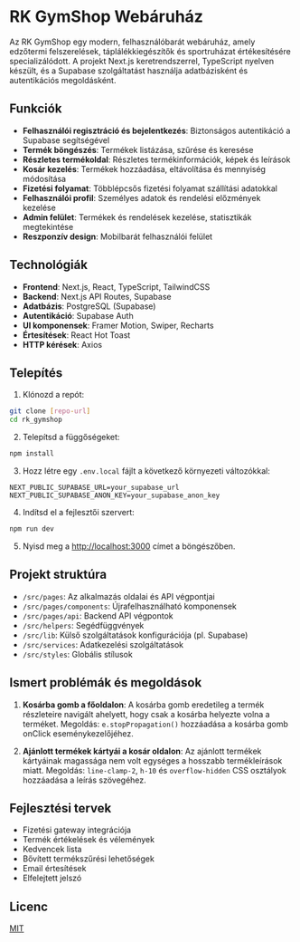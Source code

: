 # RK GymShop Webáruház

Az RK GymShop egy modern, felhasználóbarát webáruház, amely edzőtermi felszerelések, táplálékkiegészítők és sportruházat értékesítésére specializálódott. A projekt Next.js keretrendszerrel, TypeScript nyelven készült, és a Supabase szolgáltatást használja adatbázisként és autentikációs megoldásként.

## Funkciók

- **Felhasználói regisztráció és bejelentkezés**: Biztonságos autentikáció a Supabase segítségével
- **Termék böngészés**: Termékek listázása, szűrése és keresése
- **Részletes termékoldal**: Részletes termékinformációk, képek és leírások
- **Kosár kezelés**: Termékek hozzáadása, eltávolítása és mennyiség módosítása
- **Fizetési folyamat**: Többlépcsős fizetési folyamat szállítási adatokkal
- **Felhasználói profil**: Személyes adatok és rendelési előzmények kezelése
- **Admin felület**: Termékek és rendelések kezelése, statisztikák megtekintése
- **Reszponzív design**: Mobilbarát felhasználói felület

## Technológiák

- **Frontend**: Next.js, React, TypeScript, TailwindCSS
- **Backend**: Next.js API Routes, Supabase
- **Adatbázis**: PostgreSQL (Supabase)
- **Autentikáció**: Supabase Auth
- **UI komponensek**: Framer Motion, Swiper, Recharts
- **Értesítések**: React Hot Toast
- **HTTP kérések**: Axios

## Telepítés

1. Klónozd a repót:
```bash
git clone [repo-url]
cd rk_gymshop
```

2. Telepítsd a függőségeket:
```bash
npm install
```

3. Hozz létre egy `.env.local` fájlt a következő környezeti változókkal:
```
NEXT_PUBLIC_SUPABASE_URL=your_supabase_url
NEXT_PUBLIC_SUPABASE_ANON_KEY=your_supabase_anon_key
```

4. Indítsd el a fejlesztői szervert:
```bash
npm run dev
```

5. Nyisd meg a [http://localhost:3000](http://localhost:3000) címet a böngészőben.

## Projekt struktúra

- `/src/pages`: Az alkalmazás oldalai és API végpontjai
- `/src/pages/components`: Újrafelhasználható komponensek
- `/src/pages/api`: Backend API végpontok
- `/src/helpers`: Segédfüggvények
- `/src/lib`: Külső szolgáltatások konfigurációja (pl. Supabase)
- `/src/services`: Adatkezelési szolgáltatások
- `/src/styles`: Globális stílusok

## Ismert problémák és megoldások

1. **Kosárba gomb a főoldalon**: A kosárba gomb eredetileg a termék részleteire navigált ahelyett, hogy csak a kosárba helyezte volna a terméket. Megoldás: `e.stopPropagation()` hozzáadása a kosárba gomb onClick eseménykezelőjéhez.

2. **Ajánlott termékek kártyái a kosár oldalon**: Az ajánlott termékek kártyáinak magassága nem volt egységes a hosszabb termékleírások miatt. Megoldás: `line-clamp-2`, `h-10` és `overflow-hidden` CSS osztályok hozzáadása a leírás szövegéhez.

## Fejlesztési tervek

- Fizetési gateway integrációja
- Termék értékelések és vélemények
- Kedvencek lista
- Bővített termékszűrési lehetőségek
- Email értesítések
- Elfelejtett jelszó

## Licenc

[MIT](https://choosealicense.com/licenses/mit/)
